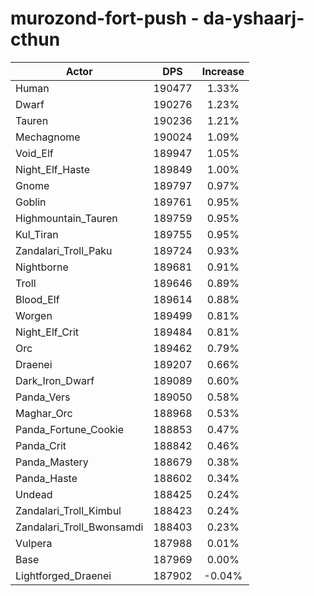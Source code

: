 # murozond-fort-push - da-yshaarj-cthun
| Actor | DPS | Increase |
|---|:---:|:---:|
|Human|190477|1.33%|
|Dwarf|190276|1.23%|
|Tauren|190236|1.21%|
|Mechagnome|190024|1.09%|
|Void_Elf|189947|1.05%|
|Night_Elf_Haste|189849|1.00%|
|Gnome|189797|0.97%|
|Goblin|189761|0.95%|
|Highmountain_Tauren|189759|0.95%|
|Kul_Tiran|189755|0.95%|
|Zandalari_Troll_Paku|189724|0.93%|
|Nightborne|189681|0.91%|
|Troll|189646|0.89%|
|Blood_Elf|189614|0.88%|
|Worgen|189499|0.81%|
|Night_Elf_Crit|189484|0.81%|
|Orc|189462|0.79%|
|Draenei|189207|0.66%|
|Dark_Iron_Dwarf|189089|0.60%|
|Panda_Vers|189050|0.58%|
|Maghar_Orc|188968|0.53%|
|Panda_Fortune_Cookie|188853|0.47%|
|Panda_Crit|188842|0.46%|
|Panda_Mastery|188679|0.38%|
|Panda_Haste|188602|0.34%|
|Undead|188425|0.24%|
|Zandalari_Troll_Kimbul|188423|0.24%|
|Zandalari_Troll_Bwonsamdi|188403|0.23%|
|Vulpera|187988|0.01%|
|Base|187969|0.00%|
|Lightforged_Draenei|187902|-0.04%|
